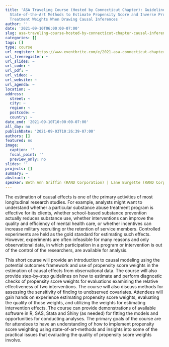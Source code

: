 ```yaml
---
title: 'ASA Traveling Course (Hosted by Connecticut Chapter): Guidelines for using
  State-of-the-Art Methods to Estimate Propensity Score and Inverse Probability of
  Treatment Weights When Drawing Causal Inferences '
author: ''
date: '2021-09-10T06:00:00-07:00'
slug: asa-traveling-course-hosted-by-connecticut-chapter-causal-inferences
categories: []
tags: []
type: course
url_register: https://www.eventbrite.com/e/2021-asa-connecticut-chapter-traveling-course-tickets-163879222165?aff=asacttravel
url_freeregister: ~
url_slides: ~
url_code: ~
url_pdf: ~
url_video: ~
url_website: ~
url_agenda: ~
location: ~
address:
  street: ~
  city: ~
  region: ~
  postcode: ~
  country: ~
date_end: '2021-09-10T10:00:00-07:00'
all_day: no
publishDate: '2021-09-03T10:26:39-07:00'
authors: []
featured: no
image:
  caption: ''
  focal_point: ''
  preview_only: no
slides: ''
projects: []
summary: ~
abstract: ~
speaker: Beth Ann Griffin (RAND Corporation) | Lane Burgette (RAND Corporation)
---
```

<!--more-->
The estimation of causal effects is one of the primary activities of most longitudinal research studies. For example, analysts might want to understand whether a particular substance abuse treatment program is effective for its clients, whether school-based substance prevention actually reduces substance use, whether interventions can improve the quality and efficiency of mental health care, or whether incentives can increase military recruiting or the retention of service members. Controlled experiments are held as the gold standard for estimating such effects. However, experiments are often infeasible for many reasons and only observational data, in which participation in a program or intervention is out of the control of the researchers, are available for analysis.

This short course will provide an introduction to causal modeling using the potential outcomes framework and use of propensity score weights in the estimation of causal effects from observational data. The course will also provide step-by-step guidelines on how to estimate and perform diagnostic checks of propensity score weights for evaluations examining the relative effectiveness of two interventions. The course will also discuss methods for assessing the sensitivity of finding to unobserved covariates. Attendees will gain hands on experience estimating propensity score weights, evaluating the quality of those weights, and utilizing the weights for estimating intervention effects. The course can provide demonstrations of available software in R, SAS, Stata and Shiny (as needed) for fitting the models and opportunities for conducting analyses. The primary goals of the course are for attendees to have an understanding of how to implement propensity score weighting using state-of-art-methods and insights into some of the practical issues that evaluating the quality of propensity score weights involve.

